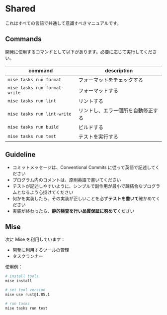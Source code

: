 # Shared

これはすべての言語で共通して意識すべきマニュアルです。

## Commands

開発に使用するコマンドとして以下があります。必要に応じて実行してください。

| command                       | description                        |
| ----------------------------- | ---------------------------------- |
| `mise tasks run format`       | フォーマットをチェックする         |
| `mise tasks run format-write` | フォーマットする                   |
| `mise tasks run lint`         | リントする                         |
| `mise tasks run lint-write`   | リントし、エラー個所を自動修正する |
| `mise tasks run build`        | ビルドする                         |
| `mise tasks run test`         | テストを実行する                   |

## Guideline

- コミットメッセージは、Conventional Commits に従って英語で記述してください
- プログラム内のコメントは、原則英語で書いてください
- テストが記述しやすいように、シンプルで副作用が最小で疎結合なプログラムとなるよう心掛けてください
- 何かを実装したら、その実装が正しいことを必ず**テストを書いて**確かめてください
- 実装が終わったら、**静的検査を行い品質保証に努めて**ください

## Mise

次に Mise を利用しています：

- 開発に利用するツールの管理
- タスクランナー

使用例：

```sh
# install tools
mise install

# set tool version
mise use rust@1.85.1

# run tasks
mise tasks run test
```
